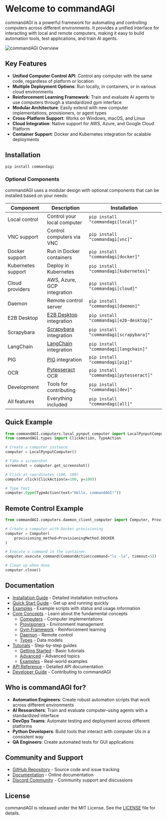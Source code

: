 # Welcome to commandAGI

commandAGI is a powerful framework for automating and controlling computers across different environments. It provides a unified interface for interacting with local and remote computers, making it easy to build automation tools, test applications, and train AI agents.

![commandAGI Overview](assets/images/commandAGI2_overview.png)

## Key Features

- **Unified Computer Control API**: Control any computer with the same code, regardless of platform or location
- **Multiple Deployment Options**: Run locally, in containers, or in various cloud environments
- **Reinforcement Learning Framework**: Train and evaluate AI agents to use computers through a standardized gym interface
- **Modular Architecture**: Easily extend with new computer implementations, provisioners, or agent types
- **Cross-Platform Support**: Works on Windows, macOS, and Linux
- **Cloud Integration**: Native support for AWS, Azure, and Google Cloud Platform
- **Container Support**: Docker and Kubernetes integration for scalable deployments

## Installation

```bash
pip install commandagi
```

### Optional Components

commandAGI uses a modular design with optional components that can be installed based on your needs:

| Component | Description | Installation |
|-----------|-------------|--------------|
| Local control | Control your local computer | `pip install "commandagi[local]"` |
| VNC support | Control computers via VNC | `pip install "commandagi[vnc]"` |
| Docker support | Run in Docker containers | `pip install "commandagi[docker]"` |
| Kubernetes support | Deploy in Kubernetes | `pip install "commandagi[kubernetes]"` |
| Cloud providers | AWS, Azure, GCP integration | `pip install "commandagi[cloud]"` |
| Daemon | Remote control server | `pip install "commandagi[daemon]"` |
| E2B Desktop | [E2B Desktop](https://e2b.dev/) integration | `pip install "commandagi[e2b-desktop]"` |
| Scrapybara | [Scrapybara](https://scrapybara.com/) integration | `pip install "commandagi[scrapybara]"` |
| LangChain | [LangChain](https://www.langchain.com/) integration | `pip install "commandagi[langchain]"` |
| PIG | [PIG](https://www.pig.dev/) integration | `pip install "commandagi[pig]"` |
| OCR | [Pytesseract](https://github.com/madmaze/pytesseract) OCR | `pip install "commandagi[pytesseract]"` |
| Development | Tools for contributing | `pip install "commandagi[dev]"` |
| All features | Everything included | `pip install "commandagi[all]"` |

## Quick Example

```python
from commandAGI.computers.local_pynput_computer import LocalPynputComputer
from commandAGI.types import ClickAction, TypeAction

# Create a computer instance
computer = LocalPynputComputer()

# Take a screenshot
screenshot = computer.get_screenshot()

# Click at coordinates (100, 100)
computer.click(ClickAction(x=100, y=100))

# Type text
computer.type(TypeAction(text="Hello, commandAGI!"))
```

## Remote Control Example

```python
from commandAGI.computers.daemon_client_computer import Computer, ProvisioningMethod

# Create a computer with Docker provisioning
computer = Computer(
    provisioning_method=ProvisioningMethod.DOCKER
)

# Execute a command in the container
computer.execute_command(CommandAction(command="ls -la", timeout=5))

# Clean up when done
computer.close()
```

## Documentation

- [Installation Guide](installation.md) - Detailed installation instructions
- [Quick Start Guide](quickstart.md) - Get up and running quickly
- [Examples](examples.md) - Example scripts with status and usage information
- [Core Concepts](concepts/index.md) - Learn about the fundamental concepts
  - [Computers](concepts/computers.md) - Computer implementations
  - [Provisioners](concepts/provisioners.md) - Environment management
  - [Gym Framework](concepts/gym.md) - Reinforcement learning
  - [Daemon](concepts/daemon.md) - Remote control
  - [Types](concepts/types.md) - Data models
- [Tutorials](tutorials/index.md) - Step-by-step guides
  - [Getting Started](tutorials/index.md#getting-started) - Basic tutorials
  - [Advanced](tutorials/index.md#advanced) - Advanced topics
  - [Examples](tutorials/index.md#examples) - Real-world examples
- [API Reference](api/index.md) - Detailed API documentation
- [Developer Guide](developers/index.md) - Contributing to commandAGI

## Who is commandAGI for?

- **Automation Engineers**: Create robust automation scripts that work across different environments
- **AI Researchers**: Train and evaluate computer-using agents with a standardized interface
- **DevOps Teams**: Automate testing and deployment across different platforms
- **Python Developers**: Build tools that interact with computer UIs in a consistent way
- **QA Engineers**: Create automated tests for GUI applications

## Community and Support

- [GitHub Repository](https://github.com/your-org/commandagi) - Source code and issue tracking
- [Documentation](https://your-org.github.io/commandagi) - Online documentation
- [Discord Community](https://discord.gg/your-discord) - Community support and discussions

## License

commandAGI is released under the MIT License. See the [LICENSE](https://github.com/your-org/commandagi/blob/main/LICENSE) file for details.

